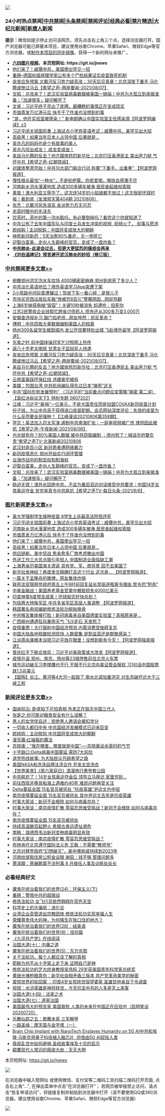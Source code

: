 ![](https://raw.githubusercontent.com/fqnews/bnews/master/64photo/fqnews-qr.jpg)

<div id="tt">
<h3>24小时热点禁闻|<a href="#%E4%B8%AD%E5%85%B1%E7%A6%81%E9%97%BB%E6%9B%B4%E5%A4%9A%E6%96%87%E7%AB%A0">中共禁闻</a>|<a href="#%E5%9B%BE%E7%89%87%E6%96%B0%E9%97%BB%E6%9B%B4%E5%A4%9A%E6%96%87%E7%AB%A0">头条禁闻</a>|<a href="#%E6%96%B0%E9%97%BB%E8%AF%84%E8%AE%BA%E6%9B%B4%E5%A4%9A%E6%96%87%E7%AB%A0">禁闻评论|<a href="#%E5%BF%85%E7%9C%8B%E7%BB%8F%E5%85%B8%E5%A5%BD%E6%96%87">经典必看|<a href="/video.md#%E7%A6%81%E7%89%87%E7%B2%BE%E9%80%89">禁片精选</a>|<a href="https://github.com/fqnews/djy/blob/master/gb/nf1351518.md#1">大纪元新闻</a>|<a href="https://github.com/fqnews/ntdtv/blob/master/gb/prog204.md#1">新唐人新闻</a></h3>
<div><b>提示：</b>微信如提示停止访问该网页，须先点击右上角三个点，选择浏览器打开。国产浏览器可能已屏蔽本项目，建议使用谷歌Chrome、苹果Safari、微软Edge等官方浏览器。或<a href="https://github.com/fqnews/bnews/blob/master/%E5%88%B6%E4%BD%9Cgit%E7%A6%81%E9%97%BB%E9%95%9C%E5%83%8F.md">制作本项目的同步镜像</a>，获得一个新的网址来推广。</div>
<ul>
<li><b><a href="http://d1.bdrive.tk/64.mp4" target="_blank">六四图片视频</a>，本页短网址: https://git.io/jnews</b></li>
<li><a href="/topimagenews/20210807/1601785.md">他们来了！威慑中共，美国使出罕见一招</a></li>
<li><a href="/cnnews/20210807/1601907.md">重磅–德国权威病理学家公布多个尸检结果证实疫苗致死机制</a></li>
<li><a href="/comments/20210807/1602117.md">突发应急预案 北戴河反习势力疑高涨；30天后见真章！北京深夜下重手 马化腾或惨过马云【希望之声-两岸要闻-2021/08/07】</a></li>
<li><a href="/cbnews/20210807/1601780.md">文昭：总攻来了！武汉实验室病毒数据被美国一锅端！中共为大孤立到来做准备；「加速倒车」疑问解开了</a></li>
<li><a href="/bannedvideo/20210807/1601984.md">文睿：习近平终于亮出了底牌，最糟糕的事情正在变成现实</a></li>
<li><a href="/topimagenews/20210807/1601959.md">市值蒸发万亿港元后 快手干了件谁也没想到的事</a></li>
<li><a href="/cnnews/20210807/1602197.md">"是，他在实验室被感染！" 新电邮确认中国实验室主任感染源【阿波罗网编译】z3</a></li>
<li><a href="/topimagenews/20210807/1602111.md">习近平闭关锁国前奏 上海试点小学弃英语考试；威慑中共，美罕见出大招</a></li>
<li><a href="/topimagenews/20210807/1601784.md">高级黑！如果当年日本人占领中国 后果就是…</a></li>
<li><a href="/yule/20210807/1601824.md">吴亦凡的妈妈也是个有故事的美人</a></li>
<li><a href="/bannedvideo/20210808/1602249.md">吴亦凡咬出成龙！   成龙变成虫！</a></li>
<li><a href="/comments/20210807/1602078.md">来自马化腾的反击？地方媒体怒怼新华社；北京打压香港民主  美出声力挺   气坏中共【希望之声-红朝禁闻】</a></li>
<li><a href="/cnnews/20210807/1601999.md">对媒体整肃开始！中共10大部门联合行动 称要“下重手、出重拳” 【阿波罗网报道】</a></li>
<li><a href="/health/20210807/1602052.md">慢性咽炎最怕“一种水”，不是枇杷露，你若爱喝，喉咙会感激不尽</a></li>
<li><a href="/topimagenews/20210807/1601991.md">河南新乡洪水漫灌地库 造成300多辆车被淹 居民奋起维权索赔</a></li>
<li><a href="/bannedvideo/20210807/1601866.md">禽兽！澳大利亚又辱华了，这次连14岁的小姑娘都不放过！这次我挺环球时报！看到底（坐澳观天第404期 20210806）</a></li>
<li><a href="/comments/20210807/1601873.md">张杰：北戴河风急浪高 各派势力忍无可忍</a></li>
<li><a href="/cnnews/20210807/1601874.md">余英时眼中的毛泽东</a></li>
<li><a href="/lifebaike/20210807/1602057.md">饮茶时，茶叶的第一泡水脏吗，有必要倒掉吗？看完这个你就知道了</a></li>
<li><a href="/bannedvideo/20210807/1602061.md">中共公布了去年中国军队与印度士兵发生冲突的视频, 视频火了， 却事与愿违</a></li>
<li><a href="/baitai/20210807/1602017.md">颜纯鈎 | 主动脱鈎：中国将变成放大的朝鲜</a></li>
<li><a href="/baitai/20210808/1602242.md">神奇新冠新药：5天治愈90%重症，无一例死亡</a></li>
<li><a href="/comments/20210807/1601809.md">迎娶白富美，走向人生巅峰的官员，变成了一盘炸鱼？</a></li>
<li><b><a href="/comments/20200211/1275071.md" target="_blank">中共肺炎-此波会过去，但更大更猛烈的瘟疫会再来</a></b></li>
<li><b><a href="/comments/20200207/1272816.md" target="_blank">《刘伯温碑记》预言避开武汉肺炎的妙招（修订版）</a></b></li>
</ul>
</div>

<div class="catlist">
<h3><a href="/cbnews/" target="_blank">中共禁闻</a><span><a href="/cbnews/" target="_blank" rel="nofollow">更多文章>></a></span></h3>
<ul>
<li><a href="/cbnews/20210808/1602303.md" target="_blank">俯瞰郑州洪灾泡水车坟场 4000辆密密麻麻 郑州到底死了多少人？</a></li>
<li><a href="/cbnews/20210808/1602302.md" target="_blank">中共淡化英语地位？境外英语学习App突遭下架</a></li>
<li><a href="/cbnews/20210808/1602287.md" target="_blank">2小孩路中间玩耍遭辗过！驾驶下车一看心碎：是我儿子</a></li>
<li><a href="/cbnews/20210808/1602286.md" target="_blank">市场买完西瓜放后车箱“惨被罚8百元”警曝原因…网却骂翻</a></li>
<li><a href="/cbnews/20210808/1602283.md" target="_blank">上海6岁妹搭电梯“毁容”！关键10秒被消失 妈遭呛：掐死你</a></li>
<li><a href="/cbnews/20210808/1602264.md" target="_blank">江苏2民警收企业钱帮忙跨省讨债抓人 债务还从300多万变3,000万</a></li>
<li><a href="/cbnews/20210808/1602258.md" target="_blank">安徽查违规补习 踹门掐老师…网友哗然：抓反革命？</a></li>
<li><a href="/cbnews/20210808/1602240.md" target="_blank">博明：中共窃取大量数据编制美国人的档案</a></li>
<li><a href="/cbnews/20210807/1602229.md" target="_blank">扬州300名留学生被困城内 发公开信要特批出城 飞赴境外留学【阿波罗网报道】</a></li>
<li><a href="/cbnews/20210807/1602225.md" target="_blank">东奥之时 前中国体操冠军乞讨照网上热传</a></li>
<li><a href="/cbnews/20210807/1602209.md" target="_blank">逼八十岁老太喝尿 甘肃女子监狱非人待遇</a></li>
<li><a href="/comments/20210807/1602117.md" target="_blank">突发应急预案 北戴河反习势力疑高涨；30天后见真章！北京深夜下重手 马化腾或惨过马云【希望之声-两岸要闻-2021/08/07】</a></li>
<li><a href="/comments/20210807/1602078.md" target="_blank">来自马化腾的反击？地方媒体怒怼新华社；北京打压香港民主  美出声力挺   气坏中共【希望之声-红朝禁闻】</a></li>
<li><a href="/cbnews/20210807/1602051.md" target="_blank">云南富豪踩环保红线 违建豪宅被拆</a></li>
<li><a href="/cbnews/20210807/1601985.md" target="_blank">美媒：包围台湾 中共航母编队得先过日本“弹雨”这关</a></li>
<li><a href="/comments/20210807/1601979.md" target="_blank">中共“国际形势发展预判” （习近平的“当前重点问题应变策略”揭密   第二讲）【袁红冰纵论天下】特别专题 08072021</a></li>
<li><a href="/cbnews/20210807/1601970.md" target="_blank">江峰：习近平“豪捐”一亿美元，不是大国责任而是加盟COVAX新冠疫苗计划份子钱，为让中共高干获得进口疫苗配额。会员网站深度评论：失效的疫苗为什么反而要全民强种？【江峰漫谈20210806第358期】</a></li>
<li><a href="/comments/20210807/1601969.md" target="_blank">罕见！英法加入印太军演 遏制中共南海扩张；一庭审视频被广传 律师因此被抓【希望之声-午夜新闻-2021/08/06】</a></li>
<li><a href="/comments/20210807/1601902.md" target="_blank">也许就有你？80%美国人数据 被中共窃取编制 ；德州怒了！喊话华府要负责“希望之声TV-北美新闻20210806</a></li>
<li><a href="/cbnews/20210807/1601898.md" target="_blank">武汉封逾百小区 新冠患者遭网络暴力</a></li>
<li><a href="/cbnews/20210807/1601831.md" target="_blank">新冠疫情恶化 郑州开始实行闭环管理</a></li>
<li><a href="/comments/20210807/1601810.md" target="_blank">台海作战中的制空权和制海权</a></li>
<li><a href="/comments/20210807/1601809.md" target="_blank">迎娶白富美，走向人生巅峰的官员，变成了一盘炸鱼？</a></li>
<li><a href="/cbnews/20210807/1601780.md" target="_blank">文昭：总攻来了！武汉实验室病毒数据被美国一锅端！中共为大孤立到来做准备；「加速倒车」疑问解开了</a></li>
<li><a href="/comments/20210807/1601778.md" target="_blank">胁迫无效！澳外长回绝中共，不会为重启双边对话接受中共要求；中国14岁女孩奥运夺金 贫穷率真令中共尴尬【希望之声TV-每日头条-2021/8/6】</a></li>

</ul>
</div>
<div class="catlist">
<h3><a href="/topimagenews/" target="_blank">图片新闻</a><span><a href="/topimagenews/" target="_blank" rel="nofollow">更多文章>></a></span></h3>
<ul>
<li><a href="/topimagenews/20210808/1602263.md" target="_blank">美大学强制学生接种疫苗 8学生上诉最高法院控违宪</a></li>
<li><a href="/topimagenews/20210807/1602111.md" target="_blank">习近平闭关锁国前奏 上海试点小学弃英语考试；威慑中共，美罕见出大招</a></li>
<li><a href="/topimagenews/20210807/1601991.md" target="_blank">河南新乡洪水漫灌地库 造成300多辆车被淹 居民奋起维权索赔</a></li>
<li><a href="/topimagenews/20210807/1601959.md" target="_blank">市值蒸发万亿港元后 快手干了件谁也没想到的事</a></li>
<li><a href="/topimagenews/20210807/1601785.md" target="_blank">他们来了！威慑中共，美国使出罕见一招</a></li>
<li><a href="/topimagenews/20210807/1601784.md" target="_blank">高级黑！如果当年日本人占领中国 后果就是…</a></li>
<li><a href="/topimagenews/20210807/1601706.md" target="_blank">供应链断、美中贸战 愈来愈多厂商考虑撤出中国</a></li>
<li><a href="/topimagenews/20210807/1601696.md" target="_blank">外送工作三大优点吸引年轻人 中国制造业面临缺工潮</a></li>
<li><a href="/topimagenews/20210806/1601588.md" target="_blank">上海男亲历美国海关遣返 具有党、军、商背景 回不去美国了</a></li>
<li><a href="/topimagenews/20210806/1601268.md" target="_blank">新华社发神经？再度发文精确打击这个行业 这次是&#8230; 【阿波罗网报道】</a></li>
<li><a href="/topimagenews/20210806/1601156.md" target="_blank">一篇关于孟晚舟的微博，网友集体炸锅</a></li>
<li><a href="/topimagenews/20210806/1601061.md" target="_blank">联邦法官限拜登政府周五上午9时前回复延长禁驱逐租客令理由 禁令恐“短命”</a></li>
<li><a href="/topimagenews/20210806/1601012.md" target="_blank">中美金融战！美国养老基金受累中概股损失4000亿美元</a></li>
<li><a href="/topimagenews/20210805/1600923.md" target="_blank">印度神童6度预言成真！环球股灾好快杀到？</a></li>
<li><a href="/topimagenews/20210805/1600661.md" target="_blank">包括两大特殊军区 中共多省军区高层人事调整 【阿波罗网报道】</a></li>
<li><a href="/comments/20210805/1600200.md" target="_blank">韩国著名电视编剧修炼法轮功脱胎换骨</a></li>
<li><a href="/topimagenews/20210805/1600614.md" target="_blank">中共喉舌集体被打脸！新冠病毒来自美国德堡实验室？真相原来是&#8230;</a></li>
<li><a href="/topimagenews/20210805/1600426.md" target="_blank">广西柳州遭遇狂风暴雨天气 飞沙走石 天发怒了</a></li>
<li><a href="/topimagenews/20210805/1600408.md" target="_blank">疫情重燃！大行狠削中国经济预测 内需消费受挫碍复苏</a></li>
<li><a href="/topimagenews/20210804/1600169.md" target="_blank">中国大陆各地核酸检测现场 人群密集 是割韭菜还是群聚感染？</a></li>
<li><a href="/topimagenews/20210804/1600142.md" target="_blank">江派周永康根本没把习近平放在眼里！没想到能有今天！【阿波罗网独家报道】</a></li>
<li><a href="/topimagenews/20210804/1599999.md" target="_blank">曾庆红手下联合放风：习近平对美政策或大改变【阿波罗网报道】</a></li>
<li><a href="/topimagenews/20210804/1599725.md" target="_blank">疫情升温 郑州、南京、扬州等23城停售前往北京火车票</a></li>
<li><a href="/topimagenews/20210803/1599541.md" target="_blank">城市运动破灭习李撑腰也不行 不服不行北京向美证管会服软 习1句话中国股票跌1.5兆美元</a></li>
<li><a href="/topimagenews/20210803/1599524.md" target="_blank">【国殇】长江、黄河等4大河一起毁了 南水北调加重洪灾 对生态破坏远大于三峡工程</a></li>

</ul>
</div>
<div class="catlist">
<h3><a href="/comments/" target="_blank">新闻评论</a><span><a href="/comments/" target="_blank" rel="nofollow">更多文章>></a></span></h3>
<ul>
<li><a href="/comments/20210808/1602322.md" target="_blank">国闻前沿: 卧底拍下可怕真相 外卖正在毁灭中国三代人</a></li>
<li><a href="/comments/20210808/1602314.md" target="_blank">张是之:你可能对粮食安全有什么误解？</a></li>
<li><a href="/comments/20210808/1602313.md" target="_blank">黑人的女学伴自述：拒绝黑人邀请会被扣学分</a></li>
<li><a href="/comments/20210808/1602309.md" target="_blank">一切收入都归中央 中共国经济发展模式已迎来巨变</a></li>
<li><a href="/comments/20210808/1602308.md" target="_blank">颜纯钩：主动脱钩 中共国将变成放大的朝鲜</a></li>
<li><a href="/comments/20210808/1602307.md" target="_blank">漫天霾:红袖箍的魔法</a></li>
<li><a href="/comments/20210808/1602306.md" target="_blank">苏晓康：“我在哪里，哪里就是中国”──苏晓康谈余英时的气节</a></li>
<li><a href="/comments/20210808/1602301.md" target="_blank">十字路口:Delta病毒中国蔓延 需防7大风险</a></li>
<li><a href="/comments/20210808/1602298.md" target="_blank">退党热线故事: 为大陆民众开辟希望之路</a></li>
<li><a href="/comments/20210808/1602297.md" target="_blank">美国NASA和洗涤品牌汰渍合作 开发太空洗衣</a></li>
<li><a href="/comments/20210808/1602296.md" target="_blank">【世界美景】《周六家庭日》浪漫旅行惠登套公园</a></li>
<li><a href="/comments/20210808/1602295.md" target="_blank">中共尴尬了！14岁女孩奥运夺金后 领导立马拜访 家里穷到…</a></li>
<li><a href="/comments/20210808/1602282.md" target="_blank">前往西班牙移民船海上遇难约40死 难民问题再受关注</a></li>
<li><a href="/comments/20210808/1602260.md" target="_blank">Delta蔓延全国 15名官员被惩处 “抗疫英雄”尹运文也中招</a></li>
<li><a href="/comments/20210808/1602250.md" target="_blank">南京疫情蔓延全国 15名官员被惩处 其中尹运文去年是抗疫英雄</a></li>
<li><a href="/comments/20210808/1602238.md" target="_blank">时事大家谈：新冠不会根除 如何与病毒共存？</a></li>
<li><a href="/comments/20210808/1602237.md" target="_blank">时事大家谈：南京疫情扩散 零容忍思维受挑战？新冠不会根除 如何与病毒共存？</a></li>
<li><a href="/comments/20210808/1602230.md" target="_blank">南京疫情蔓延全国 15名官员被惩处</a></li>
<li><a href="/comments/20210807/1602224.md" target="_blank">持续高温酿百起野火 希腊古奥运遗址濒危</a></li>
<li><a href="/comments/20210807/1602223.md" target="_blank">南韩：瑞德西韦治新冠变种病毒明显有效</a></li>
<li><a href="/comments/20210807/1602221.md" target="_blank">时事大家谈：南京疫情扩散 零容忍思维受挑战？</a></li>
<li><a href="/comments/20210807/1602201.md" target="_blank">布林肯吁北京遵守国际法义务 王毅：不需要“教师爷”</a></li>
<li><a href="/comments/20210807/1602196.md" target="_blank">北京对拜登政府“幻想破灭”，美中僵局或持续到2023年</a></li>
<li><a href="/comments/20210807/1602147.md" target="_blank">河南给提取住房公积金设限 谢田：钱不够 管理问题多</a></li>
<li><a href="/comments/20210807/1602146.md" target="_blank">萧泽頣：蔡展鹏案不涉刑事 8 月接任人事及训练处处长</a></li>

</ul>
</div>

<div class="catlist">
<h3>必看经典好文</h3>
<ul>
<li><a href="/cbnews/20180907/994846.md" target="_blank">魔鬼在统治着我们的世界(24)：环保主义(下)</a></li>
<li><a href="/comments/20200717/1362287.md" target="_blank">重磅：警惕中共的超限战</a></li>
<li><a href="/cnnews/20210512/1544604.md" target="_blank">修炼法轮功 女飞行员依然翱翔在蓝色天空</a></li>
<li><a href="/comments/20200605/783246.md" target="_blank">科学史上的大骗局：进化论</a></li>
<li><a href="/comments/20200528/1335859.md" target="_blank">台湾企业高管退出宗教团体 修炼法轮功实现幸福人生</a></li>
<li><a href="/comments/20200618/1346830.md" target="_blank">荣耀尊贵伟大的神，为何降生在牲口住的地方？</a></li>
<li><a href="/comments/20181228/1054609.md" target="_blank">魔鬼在统治着我们的世界(28)：结束语</a></li>
<li><a href="/topimagenews/20180529/949649.md" target="_blank">魔鬼在统治着我们的世界(9)：信仰篇</a></li>
<li><a href="/bookonline/20131116/201057.md" target="_blank">《九评共产党》在线阅读</a></li>
<li><a href="/cbnews/20180316/915423.md" target="_blank">治国大道(十)：中庸之道</a></li>
<li><a href="/topimagenews/20180524/946967.md" target="_blank">魔鬼在统治着我们的世界(5)：东方杀戮</a></li>
<li><a href="/topimagenews/20161125/619230.md" target="_blank">关于法轮功，每个人都应该了解的真相</a></li>
<li><a href="/ccpdope/20190803/1168965.md" target="_blank">耶稣为何不从十字架上走下来 证明自己是神</a></li>
<li><a href="/comments/20190517/1129285.md" target="_blank">修炼法轮功的芝大终身教授吴伟标 29岁获美国青年科学家总统奖</a></li>
<li><a href="/lifebaike/20180921/1001174.md" target="_blank">黄继光堵枪眼真伪：新华社自相矛盾三版本 共产党革命美学的秘密</a></li>
<li><a href="/comments/20210307/1499941.md" target="_blank">震惊世界的轮回案 ：印度4岁女孩转世探望婆家 圣雄甘地亲自下令调查</a></li>
<li><a href="/comments/20200623/1273653.md" target="_blank">视频：水浒英雄是神将转世，今天抗击中共的人多是天上来客</a></li>
<li><a href="/cbnews/20180320/916962.md" target="_blank">治国大道(十四)：法家之术</a></li>
<li><a href="/cbnews/20190424/913985.md" target="_blank">治国大道(七)：道家治国</a></li>
<li><a href="/bannedvideo/20210227/1495046.md" target="_blank">美国最伟大的预言家 美国衰败 人类的未来在中国正在应验中（启明笑谈20200720）</a></li>
<li><a href="/tculture/20170715/791820.md" target="_blank">乐舞仙踪之五：歌舞未竟 三军解甲</a></li>
<li><a href="/tculture/20160806/568214.md" target="_blank">一路圣缘：摩天国与金字塔（一）</a></li>
<li><a href="/comments/20200901/1451956.md" target="_blank">Brain Chip Implant with NanoTech Enslaves Humanity on 5G AI中共和埃隆∙马斯克用量子科技植入脑芯片, 将借由5G AI奴役人类</a></li>
<li><a href="/comments/20200618/1346823.md" target="_blank">瘟疫乱世中如何避祸 圣经故事埃及十灾的启示</a></li>
<li><a href="/comments/20200619/783185.md" target="_blank">颠覆现代人常识的瘟疫大劫：天灭大明</a></li>

</ul>
</div>

本页短网址: https://git.io/jnews

![](https://raw.githubusercontent.com/fqnews/bnews/master/64photo/fqnews-qr.jpg)

在浏览器中输入短网址 或使用微信、支付宝等二维码工具扫描二维码打开页面, 点击右上角"...", 在弹出菜单中点击“在浏览器打开”； 若网页被举报禁止访问，请点击“恢复申请访问”，将链接复制并粘贴到浏览器中打开（请不要使用QQ或360浏览器，建议使用谷歌Chrome、苹果Safari、微软Edge等官方浏览器）

![](https://raw.githubusercontent.com/fqnews/bnews/master/64photo/wx.jpg)